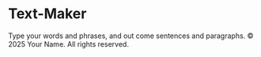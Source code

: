 # Text-Maker
Type your words and phrases, and out come sentences and paragraphs.
© 2025 Your Name. All rights reserved.
